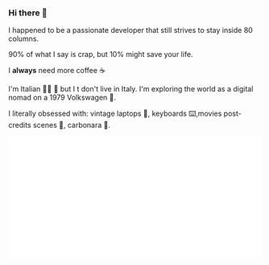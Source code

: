 ### Hi there 👋
I happened to be a passionate developer that still strives to stay inside 80 columns.

90% of what I say is crap, but 10% might save your life.

I **always** need more coffee ☕

I'm Italian 🤌🏻 🍕 but I t don't live in Italy. I'm exploring the world as a digital nomad on a 1979 Volkswagen 🚐.

I literally obsessed with: vintage laptops 💾, keyboards ⌨️,movies post-credits scenes 🍿, carbonara 🍝.

<!-- ![Top Languages](https://github-readme-stats.vercel.app/api/top-langs/?username=phaberest&include_all_commits=true&theme=gruvbox&show_icons=true&title_color=fff&text_color=fefefe&bg_color=151515) -->

![Wakatime activity](metrics.wakatime.svg)

<!-- ![Global Activity](https://cr-ss-service.azurewebsites.net/api/ScreenShot?widget=activity&username=phaberest&labels=true&legend=true&branding=false&style=codersrank-activity{--legend-text-color:%23fef;--label-text-color:%23fef;--legend-text-color:%23fef;--bg-color-0:%23151515}) -->
<!-- ![Top Skills](https://cr-skills-chart-widget.azurewebsites.net/api/api?username=phaberest&labels=true&legend=true&branding=false&style=codersrank-activity{--legend-text-color:%23fef;--label-text-color:%23fef;--legend-text-color:%23fef;--bg-color-0:%23151515}&show-other-skills=true&skills=PHP,Javascript,Vue) -->
<!--
**phaberest/phaberest** is a ✨ _special_ ✨ repository because its `README.md` (this file) appears on your GitHub profile.

Here are some ideas to get you started:

- 🔭 I’m currently working on ...
- 🌱 I’m currently learning ...
- 👯 I’m looking to collaborate on ...
- 🤔 I’m looking for help with ...
- 💬 Ask me about ...
- 📫 How to reach me: ...
- 😄 Pronouns: ...
- ⚡ Fun fact: ...
-->
